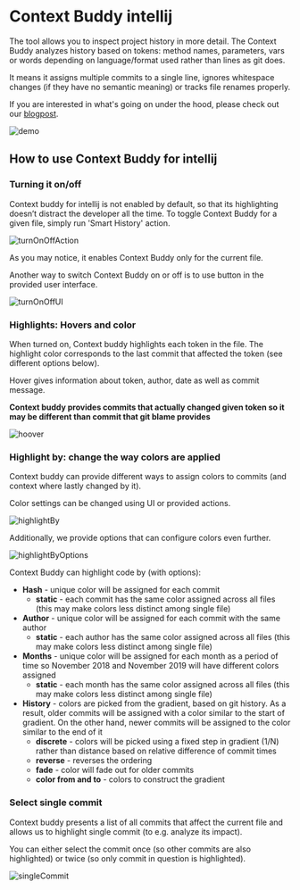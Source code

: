 # Context Buddy intellij

The tool allows you to inspect project history in more detail. The Context Buddy analyzes history based on tokens: method names, parameters, vars or words depending on language/format used rather than lines as git does.

It means it assigns multiple commits to a single line, ignores whitespace changes (if they have no semantic meaning) or tracks file renames properly.

If you are interested in what's going on under the hood, please check out our [blogpost](https://medium.com/@m.bednarz/165dac84425).


![demo](demo.gif)


## How to use Context Buddy for intellij

### Turning it on/off

Context buddy for intellij is not enabled by default, so that its highlighting doesn’t distract the developer all the time. To toggle Context Buddy for a given file, simply run 'Smart History' action.


![turnOnOffAction](turnOnOffAction.gif)

As you may notice, it enables Context Buddy only for the current file.

Another way to switch Context Buddy on or off is to use button in the provided user interface.


![turnOnOffUI](turnOnUI.gif)


### Highlights: Hovers and color

When turned on, Context buddy highlights each token in the file. The highlight color corresponds to the last commit that affected the token (see different options below).

Hover gives information about token, author, date as well as commit message. 

**Context buddy provides commits that actually changed given token so it may be different than commit that git blame provides**

![hoover](hoover.gif)

### Highlight by: change the way colors are applied

Context buddy can provide different ways to assign colors to commits (and context where lastly changed by it).

Color settings can be changed using UI or provided actions.

![highlightBy](highlightBy.gif)

Additionally, we provide options that can configure colors even further.

![highlightByOptions](highlightByOptions.gif)

Context Buddy can highlight code by (with options):

 * **Hash** - unique color will be assigned for each commit
   * **static** - each commit has the same color assigned across all files (this may make colors less distinct among single file)
 * **Author** - unique color will be assigned for each commit with the same author
   * **static** - each author has the same color assigned across all files (this may make colors less distinct among single file)
 * **Months** - unique color will be assigned for each month as a period of time so November 2018 and November 2019 will have different colors assigned
   * **static** - each month has the same color assigned across all files (this may make colors less distinct among single file)
 * **History** - colors are picked from the gradient, based on git history. As a result, older commits will be assigned with a color similar to the start of gradient. On the other hand, newer commits will be assigned to the color similar to the end of it
   * **discrete** - colors will be picked using a fixed step in gradient (1/N) rather than distance based on relative difference of commit times
   * **reverse** - reverses the ordering
   * **fade** - color will fade out for older commits
   * **color from and to** - colors to construct the gradient


### Select single commit


Context buddy presents a list of all commits that affect the current file and allows us to highlight single commit (to e.g. analyze its impact). 

You can either select the commit once (so other commits are also highlighted) or twice (so only commit in question is highlighted).


![singleCommit](singleCommit.gif)
   
